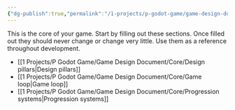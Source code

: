```yaml
---
{"dg-publish":true,"permalink":"/1-projects/p-godot-game/game-design-document/core/core/","pinned":true,"noteIcon":"","created":"2024-04-14T18:04:56.281+02:00","updated":"2024-04-15T08:30:12.037+02:00"}
---
```



This is the core of your game. Start by filling out these sections. Once filled out they should never change or change very little. Use them as a reference throughout development.


- [[1 Projects/P Godot Game/Game Design Document/Core/Design pillars\|Design pillars]]
- [[1 Projects/P Godot Game/Game Design Document/Core/Game loop\|Game loop]]
- [[1 Projects/P Godot Game/Game Design Document/Core/Progression systems\|Progression systems]]


